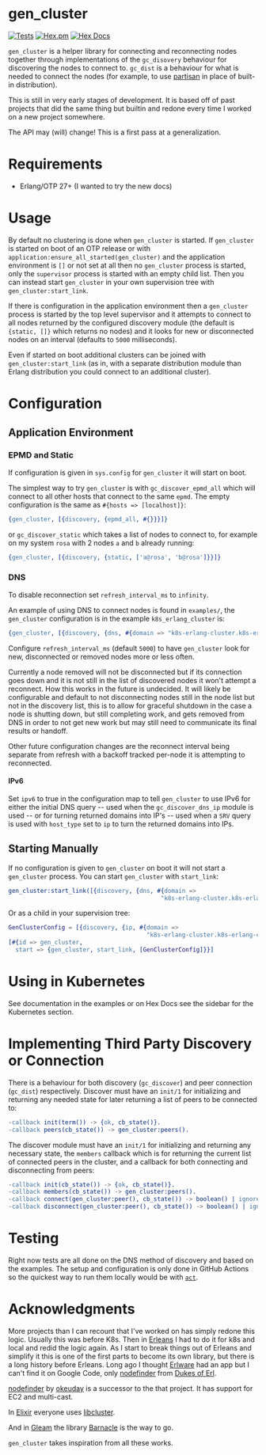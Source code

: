 gen_cluster
=====

[![Tests](https://github.com/tsloughter/gen_cluster/actions/workflows/ci.yml/badge.svg)](https://github.com/tsloughter/gen_cluster/actions/workflows/ci.yml)
[![Hex.pm](https://img.shields.io/hexpm/v/gen_cluster.svg?style=flat)](https://hex.pm/packages/gen_cluster)
[![Hex Docs](https://img.shields.io/badge/hex-docs-lightgreen.svg)](https://hexdocs.pm/gen_cluster/)

`gen_cluster` is a helper library for connecting and reconnecting nodes together
through implementations of the `gc_disovery` behaviour for discovering the nodes
to connect to. `gc_dist` is a behaviour for what is needed to connect the nodes
(for example, to use [partisan](https://github.com/lasp-lang/partisan) in place
of built-in distribution).

This is still in very early stages of development. It is based off of past projects
that did the same thing but builtin and redone every time I worked on a new
project somewhere.

The API may (will) change! This is a first pass at a generalization.

# Requirements

* Erlang/OTP 27+ (I wanted to try the new docs)

# Usage

By default no clustering is done when `gen_cluster` is started. If `gen_cluster`
is started on boot of an OTP release or with
`application:ensure_all_started(gen_cluster)` and the application environment is
`[]` or not set at all then no `gen_cluster` process is started, only the
`supervisor` process is started with an empty child list. Then you can instead
start `gen_cluster` in your own supervision tree with `gen_cluster:start_link`.

If there is configuration in the application environment then a `gen_cluster`
process is started by the top level supervisor and it attempts to connect to all
nodes returned by the configured discovery module (the default is `{static, []}`
which returns no nodes) and it looks for new or disconnected nodes on an
interval (defaults to `5000` milliseconds).

Even if started on boot additional clusters can be joined with
`gen_cluster:start_link` (as in, with a separate distribution module than Erlang
distribution you could connect to an additional cluster).

# Configuration

## Application Environment

### EPMD and Static

If configuration is given in `sys.config` for `gen_cluster` it will start on
boot. 

The simplest way to try `gen_cluster` is with `gc_discover_epmd_all` which
will connect to all other hosts that connect to the same `epmd`. The empty
configuration is the same as `#{hosts => [localhost]}`:

```erlang
{gen_cluster, [{discovery, {epmd_all, #{}}}]}
```

or `gc_discover_static` which takes a list of nodes to connect to, for example
on my system `rosa` with 2 nodes `a` and `b` already running:

```erlang
{gen_cluster, [{discovery, {static, ['a@rosa', 'b@rosa']}}]}
```

### DNS

To disable reconnection set `refresh_interval_ms` to `infinity`.

An example of using DNS to connect nodes is found in `examples/`, the
`gen_cluster` configuration is in the example `k8s_erlang_cluster` is:

```erlang
{gen_cluster, [{discovery, {dns, #{domain => "k8s-erlang-cluster.k8s-erlang-cluster"}}}]},
```

Configure `refresh_interval_ms` (default `5000`) to have `gen_cluster` look for
new, disconnected or removed nodes more or less often.

Currently a node removed will not be disconnected but if its connection goes
down and it is not still in the list of discovered nodes it won't attempt a
reconnect. How this works in the future is undecided. It will likely be
configurable and default to not disconnecting nodes still in the node list but
not in the discovery list, this is to allow for graceful shutdown in the case a
node is shutting down, but still completing work, and gets removed from DNS in
order to not get new work but may still need to communicate its final results or
handoff.

Other future configuration changes are the reconnect interval being separate
from refresh with a backoff tracked per-node it is attempting to reconnected.

#### IPv6

Set `ipv6` to true in the configuration map to tell `gen_cluster` to use IPv6
for either the initial DNS query -- used when the `gc_discover_dns_ip` module is
used -- or for turning returned domains into IP's -- used when a `SRV` query is
used with `host_type` set to `ip` to turn the returned domains into IPs.

## Starting Manually

If no configuration is given to `gen_cluster` on boot it will not start a
`gen_cluster` process. You can start `gen_cluster` with `start_link`:

```erlang
gen_cluster:start_link([{discovery, {dns, #{domain =>
                                           "k8s-erlang-cluster.k8s-erlang-cluster"}}}])
```

Or as a child in your supervision tree:

```erlang
GenClusterConfig = [{discovery, {ip, #{domain =>
                                       "k8s-erlang-cluster.k8s-erlang-cluster"}}}],
[#{id => gen_cluster,
  start => {gen_cluster, start_link, [GenClusterConfig]}}]
```

# Using in Kubernetes

See documentation in the examples or on Hex Docs see the sidebar for the
Kubernetes section.

# Implementing Third Party Discovery or Connection

There is a behaviour for both discovery (`gc_discover`) and peer connection
(`gc_dist`) respectively. Discover must have an `init/1` for initializing and
returning any needed state for later returning a list of peers to be connected
to:

```erlang
-callback init(term()) -> {ok, cb_state()}.
-callback peers(cb_state()) -> gen_cluster:peers().
```

The discover module must have an `init/1` for initializing and returning any
necessary state, the `members` callback which is for returning the current list of
connected peers in the cluster, and a callback for both connecting and
disconnecting from peers:

```erlang
-callback init(cb_state()) -> {ok, cb_state()}.
-callback members(cb_state()) -> gen_cluster:peers().
-callback connect(gen_cluster:peer(), cb_state()) -> boolean() | ignored.
-callback disconnect(gen_cluster:peer(), cb_state()) -> boolean() | ignored.
```

# Testing

Right now tests are all done on the DNS method of discovery and based on the
examples. The setup and configuration is only done in GitHub Actions so the
quickest way to run them locally would be with [`act`](https://nektosact.com/).

# Acknowledgments

More projects than I can recount that I've worked on has simply redone this
logic. Usually this was before K8s. Then in
[Erleans](https://github.com/erleans/erleans) I had to do it for k8s and local
and redid the logic again. As I start to break things out of Erleans and
simplify it this is one of the first parts to become its own library, but there
is a long history before Erleans. Long ago I thought
[Erlware](https://github.com/erlware/) had an app but I can't find it on Google
Code, only [nodefinder](https://code.google.com/archive/p/nodefinder/) from
[Dukes of Erl](http://dukesoferl.blogspot.com/).

[nodefinder](https://github.com/okeuday/nodefinder/tree/master/src) by
[okeuday](https://github.com/okeuday/) is a successor to the that project. It
has support for EC2 and multi-cast.

In [Elixir](https://elixir-lang.org/) everyone uses
[libcluster](https://github.com/bitwalker/libcluster/).

And in [Gleam](https://gleam.run/) the library
[Barnacle](https://github.com/Pevensie/barnacle) is the way to go.

`gen_cluster` takes inspiration from all these works.

